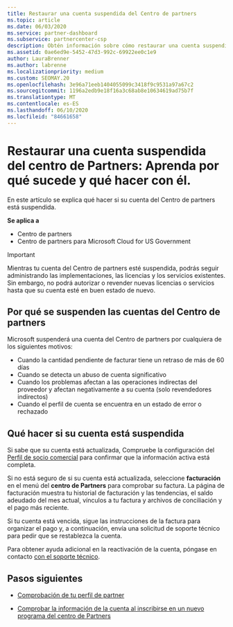 ```yaml
---
title: Restaurar una cuenta suspendida del Centro de partners
ms.topic: article
ms.date: 06/03/2020
ms.service: partner-dashboard
ms.subservice: partnercenter-csp
description: Obtén información sobre cómo restaurar una cuenta suspendida del Centro de partners, por qué se produce la suspensión de la cuenta de partner y cómo puedes usar tu cuenta durante la suspensión.
ms.assetid: 0ae6ed9e-5452-47d3-992c-69922ee0c1e9
author: LauraBrenner
ms.author: labrenne
ms.localizationpriority: medium
ms.custom: SEOMAY.20
ms.openlocfilehash: 3e96a71eeb1404055099c3418f9c9531a97a67c2
ms.sourcegitcommit: 1196a2edb9e18f16a3c68ab8e10634619ad75b7f
ms.translationtype: MT
ms.contentlocale: es-ES
ms.lasthandoff: 06/10/2020
ms.locfileid: "84661658"
---
```

# <a name="restore-a-suspended-partner-center-account---learn-why-it-happens-and-what-to-do-about-it"></a>Restaurar una cuenta suspendida del centro de Partners: Aprenda por qué sucede y qué hacer con él.

En este artículo se explica qué hacer si su cuenta del Centro de partners está suspendida.

**Se aplica a**

-  Centro de partners
-  Centro de partners para Microsoft Cloud for US Government


> [!IMPORTANT]  
> Mientras tu cuenta del Centro de partners esté suspendida, podrás seguir administrando las implementaciones, las licencias y los servicios existentes. Sin embargo, no podrá autorizar o revender nuevas licencias o servicios hasta que su cuenta esté en buen estado de nuevo.

## <a name="why-partner-center-accounts-are-suspended"></a>Por qué se suspenden las cuentas del Centro de partners

Microsoft suspenderá una cuenta del Centro de partners por cualquiera de los siguientes motivos:

- Cuando la cantidad pendiente de facturar tiene un retraso de más de 60 días 
- Cuando se detecta un abuso de cuenta significativo
- Cuando los problemas afectan a las operaciones indirectas del proveedor y afectan negativamente a su cuenta (solo revendedores indirectos)
- Cuando el perfil de cuenta se encuentra en un estado de error o rechazado

## <a name="what-to-do-if-your-account-is-suspended"></a>Qué hacer si su cuenta está suspendida

Si sabe que su cuenta está actualizada, Compruebe la configuración del [Perfil de socio comercial](https://partner.microsoft.com/pcv/accountsettings/partnerprofile) para confirmar que la información activa está completa. 

Si no está seguro de si su cuenta está actualizada, seleccione **facturación** en el menú del **centro de Partners** para comprobar su factura. La página de facturación muestra tu historial de facturación y las tendencias, el saldo adeudado del mes actual, vínculos a tu factura y archivos de conciliación y el pago más reciente.

Si tu cuenta está vencida, sigue las instrucciones de la factura para organizar el pago y, a continuación, envía una solicitud de soporte técnico para pedir que se restablezca la cuenta. 

Para obtener ayuda adicional en la reactivación de la cuenta, póngase en contacto [con el soporte técnico](https://partner.microsoft.com/dashboard/support/csp/servicerequests/create).

## <a name="next-steps"></a>Pasos siguientes

- [Comprobación de tu perfil de partner](update-your-partner-profile.md)

- [Comprobar la información de la cuenta al inscribirse en un nuevo programa del centro de Partners](verification-responses.md)
